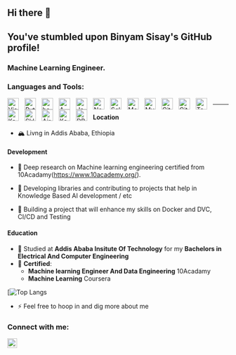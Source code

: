 ## Hi there 👋

## You've stumbled upon Binyam Sisay's GitHub profile!

### Machine Learning Engineer. 
### Languages and Tools:

<img align="left" alt="Visual Studio Code" width="26px" src="https://cdn.jsdelivr.net/gh/devicons/devicon/icons/vscode/vscode-original.svg" style="padding-right:10px;" />


<img align="left" alt="Python" width="26px" src="https://www.freecodecamp.org/news/content/images/2020/05/Python-language.png" style="padding-right:10px;" />
<img align="left" alt="bash" width="26px" src="https://i0.wp.com/itsfoss.com/wp-content/uploads/2019/01/bash-logo.jpg?fit=800%2C450&ssl=1" style="padding-right:10px;" />

<img align="left" alt="AWS" width="26px" src="https://upload.wikimedia.org/wikipedia/commons/thumb/9/93/Amazon_Web_Services_Logo.svg/800px-Amazon_Web_Services_Logo.svg.png" style="padding-right:10px;" />



<img align="left" alt="JavaScript" width="26px" src="https://cdn.jsdelivr.net/gh/devicons/devicon/icons/javascript/javascript-original.svg" style="padding-right:10px;" />
<img align="left" alt="Node.js" width="26px" src="https://cdn.jsdelivr.net/gh/devicons/devicon/icons/nodejs/nodejs-original.svg" style="padding-right:10px;" />
<img align="left" alt="Sql" width="26px" src="https://encrypted-tbn0.gstatic.com/images?q=tbn:ANd9GcQH5hGyIUIkd024iBrqdrAAqABY4cFpzCr1OAadKQDqDUQabnhPxM5U8ri5fWSDeMfeMHs&usqp=CAU" style="padding-right:10px;" />
<img align="left" alt="MongoDB" width="26px" src="https://cdn.jsdelivr.net/gh/devicons/devicon/icons/mongodb/mongodb-original.svg" style="padding-right:10px;" />
<img align="left" alt="MySQL" width="26px" src="https://cdn.jsdelivr.net/gh/devicons/devicon/icons/mysql/mysql-original.svg" style="padding-right:10px;" />
<img align="left" alt="Git" width="26px" src="https://cdn.jsdelivr.net/gh/devicons/devicon/icons/git/git-original.svg" style="padding-right:10px;" />
<img align="left" alt="GitHub" width="26px" src="https://user-images.githubusercontent.com/3369400/139447912-e0f43f33-6d9f-45f8-be46-2df5bbc91289.png" style="padding-right:10px;" />
<img align="left" alt="Tensorflow" width="26px" src="https://cutt.ly/JAw6RW2" style="padding-right:10px;" />
<img align="left" alt="Keras" width="26px" src="https://w7.pngwing.com/pngs/571/118/png-transparent-keras-logo.png" style="padding-right:10px;" />

<img align="left" alt="Sklearn" width="26px" src="https://upload.wikimedia.org/wikipedia/commons/thumb/0/05/Scikit_learn_logo_small.svg/1200px-Scikit_learn_logo_small.svg.png" style="padding-right:10px;" />

<img align="left" alt="Airflow" width="26px" src="https://upload.wikimedia.org/wikipedia/commons/d/de/AirflowLogo.png" style="padding-right:10px;" />
<img align="left" alt="Kafka" width="26px" src="https://marvel-b1-cdn.bc0a.com/f00000000173332/www.openlogic.com/sites/default/files/image/2020-05/image-blog-apacha-kafka.jpg" style="padding-right:10px;" />
<img align="left" alt="DBT" width="26px" src="https://www.getdbt.com/ui/img/social/facebook.png" style="padding-right:10px;" />



<img />
<br>



---
#### Location
- 🏔 Livng in Addis Ababa, Ethiopia
#### Development
- 🧠 Deep research on Machine learning engineering certified from 10Acadamy(https://www.10academy.org/).

- 🧠 Developing libraries and contributing to projects that help in Knowledge Based AI development / etc
- 🧠 Building a project that will enhance my skills on Docker and DVC, CI/CD and Testing


#### Education
- 📖 Studied at **Addis Ababa Insitute Of Technology** for my **Bachelors in Electrical And Computer Engineering**
- 🌱 **Certified**: 
  - **Machine learning Engineer And Data Engineering** 10Acadamy 
  - **Machine Learning** Coursera


[![Top Langs](https://github.com/Bina-man/bina-waffle/blob/master/generated/languages.svg)


- ⚡ Feel free to hoop in and dig more about me

### Connect with me:

[<img align="left" alt="David's | LinkedIn" width="22px" src="https://cdn.jsdelivr.net/npm/simple-icons@v3/icons/linkedin.svg" />][linkedin]

<br />

<br />

[linkedin]: https://github.com/Bina-man
